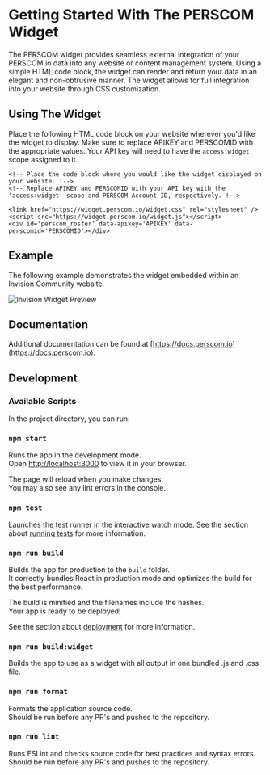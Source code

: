 
# Getting Started With The PERSCOM Widget

The PERSCOM widget provides seamless external integration of your PERSCOM.io data into any website or content management system. Using a simple HTML code block, the widget can render and return your data in an elegant and non-obtrusive manner. The widget allows for full integration into your website through CSS customization.

## Using The Widget

Place the following HTML code block on your website wherever you'd like the widget to display. Make sure to replace APIKEY and PERSCOMID with the appropriate values. Your API key will need to have the `access:widget` scope assigned to it.

    <!-- Place the code block where you would like the widget displayed on your website. !-->
    <!-- Replace APIKEY and PERSCOMID with your API key with the ‘access:widget' scope and PERSCOM Account ID, respectively. !-->

    <link href="https://widget.perscom.io/widget.css" rel="stylesheet" />
	<script src="https://widget.perscom.io/widget.js"></script>
    <div id='perscom_roster' data-apikey='APIKEY' data-perscomid='PERSCOMID'></div>

## Example

The following example demonstrates the widget embedded within an Invision Community website.

![Invision Widget Preview](https://assets.perscom.io/images/widget-invision-preview-2.png)

## Documentation

Additional documentation can be found at [https://docs.perscom.io](https://docs.perscom.io).

## Development

### Available Scripts

In the project directory, you can run:

### `npm start`

Runs the app in the development mode.\
Open [http://localhost:3000](http://localhost:3000) to view it in your browser.

The page will reload when you make changes.\
You may also see any lint errors in the console.

### `npm test`

Launches the test runner in the interactive watch mode.
See the section about [running tests](https://facebook.github.io/create-react-app/docs/running-tests) for more information.

### `npm run build`

Builds the app for production to the `build` folder.\
It correctly bundles React in production mode and optimizes the build for the best performance.

The build is minified and the filenames include the hashes.\
Your app is ready to be deployed!

See the section about [deployment](https://facebook.github.io/create-react-app/docs/deployment) for more information.

### `npm run build:widget`

Builds the app to use as a widget with all output in one bundled .js and .css file.

### `npm run format`

Formats the application source code.\
Should be run before any PR's and pushes to the repository.

### `npm run lint`

Runs ESLint and checks source code for best practices and syntax errors.\
Should be run before any PR's and pushes to the repository.
